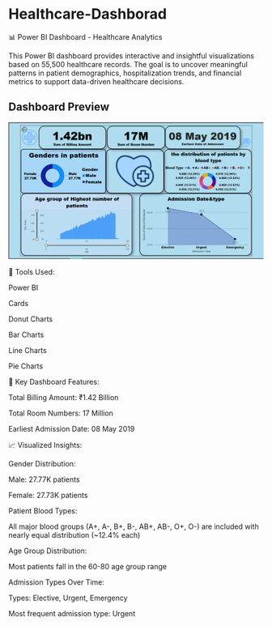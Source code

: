 # Healthcare-Dashborad
📊 Power BI Dashboard - Healthcare Analytics

This Power BI dashboard provides interactive and insightful visualizations based on 55,500 healthcare records. The goal is to uncover meaningful patterns in patient demographics, hospitalization trends, and financial metrics to support data-driven healthcare decisions.
## Dashboard Preview
![Dashboard Preview](report/Screenshot%20(22).png)

🔧 Tools Used:

Power BI

Cards

Donut Charts

Bar Charts

Line Charts

Pie Charts

📌 Key Dashboard Features:

Total Billing Amount: ₹1.42 Billion

Total Room Numbers: 17 Million

Earliest Admission Date: 08 May 2019

📈 Visualized Insights:

Gender Distribution:

Male: 27.77K patients

Female: 27.73K patients

Patient Blood Types:

All major blood groups (A+, A-, B+, B-, AB+, AB-, O+, O-) are included with nearly equal distribution (~12.4% each)

Age Group Distribution:

Most patients fall in the 60-80 age group range

Admission Types Over Time:

Types: Elective, Urgent, Emergency

Most frequent admission type: Urgent

